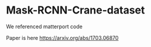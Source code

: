 # Mask-RCNN-Crane-dataset

We referenced matterport code

Paper is here
https://arxiv.org/abs/1703.06870
